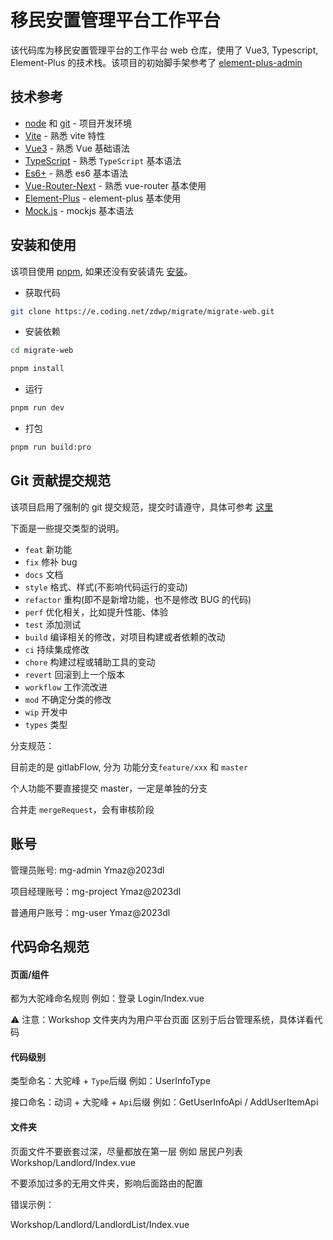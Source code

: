 # 移民安置管理平台工作平台

该代码库为移民安置管理平台的工作平台 web 仓库，使用了 Vue3, Typescript, Element-Plus 的技术栈。该项目的初始脚手架参考了 [element-plus-admin](https://element-plus-admin-doc.cn/)

## 技术参考

- [node](http://nodejs.org/) 和 [git](https://git-scm.com/) - 项目开发环境
- [Vite](https://vitejs.dev/) - 熟悉 vite 特性
- [Vue3](https://v3.vuejs.org/) - 熟悉 Vue 基础语法
- [TypeScript](https://www.typescriptlang.org/) - 熟悉 `TypeScript` 基本语法
- [Es6+](http://es6.ruanyifeng.com/) - 熟悉 es6 基本语法
- [Vue-Router-Next](https://next.router.vuejs.org/) - 熟悉 vue-router 基本使用
- [Element-Plus](https://element-plus.org/) - element-plus 基本使用
- [Mock.js](https://github.com/nuysoft/Mock) - mockjs 基本语法

## 安装和使用

该项目使用 [pnpm](https://pnpm.io/zh/), 如果还没有安装请先 [安装](https://pnpm.io/zh/installation)。

- 获取代码

```bash
git clone https://e.coding.net/zdwp/migrate/migrate-web.git
```

- 安装依赖

```bash
cd migrate-web

pnpm install

```

- 运行

```bash
pnpm run dev
```

- 打包

```bash
pnpm run build:pro
```

## Git 贡献提交规范

该项目启用了强制的 git 提交规范，提交时请遵守，具体可参考 [这里](https://zdwp.coding.net/p/dev-doc/d/doc/git/tree/master/dev-corp/commit.md)

下面是一些提交类型的说明。

- `feat` 新功能
- `fix` 修补 bug
- `docs` 文档
- `style` 格式、样式(不影响代码运行的变动)
- `refactor` 重构(即不是新增功能，也不是修改 BUG 的代码)
- `perf` 优化相关，比如提升性能、体验
- `test` 添加测试
- `build` 编译相关的修改，对项目构建或者依赖的改动
- `ci` 持续集成修改
- `chore` 构建过程或辅助工具的变动
- `revert` 回滚到上一个版本
- `workflow` 工作流改进
- `mod` 不确定分类的修改
- `wip` 开发中
- `types` 类型

分支规范：

目前走的是 gitlabFlow, 分为 功能分支`feature/xxx` 和 `master`

个人功能不要直接提交 master，一定是单独的分支

合并走 `mergeRequest`，会有审核阶段

## 账号

管理员账号: mg-admin Ymaz@2023dl

项目经理账号：mg-project Ymaz@2023dl

普通用户账号：mg-user Ymaz@2023dl

## 代码命名规范

#### 页面/组件

都为大驼峰命名规则 例如：登录 Login/Index.vue

⚠️ 注意：Workshop 文件夹内为用户平台页面 区别于后台管理系统，具体详看代码

#### 代码级别

类型命名：大驼峰 + `Type`后缀 例如：UserInfoType

接口命名：动词 + 大驼峰 + `Api`后缀 例如：GetUserInfoApi / AddUserItemApi

#### 文件夹

页面文件不要嵌套过深，尽量都放在第一层 例如 居民户列表 Workshop/Landlord/Index.vue

不要添加过多的无用文件夹，影响后面路由的配置

错误示例：

Workshop/Landlord/LandlordList/Index.vue
